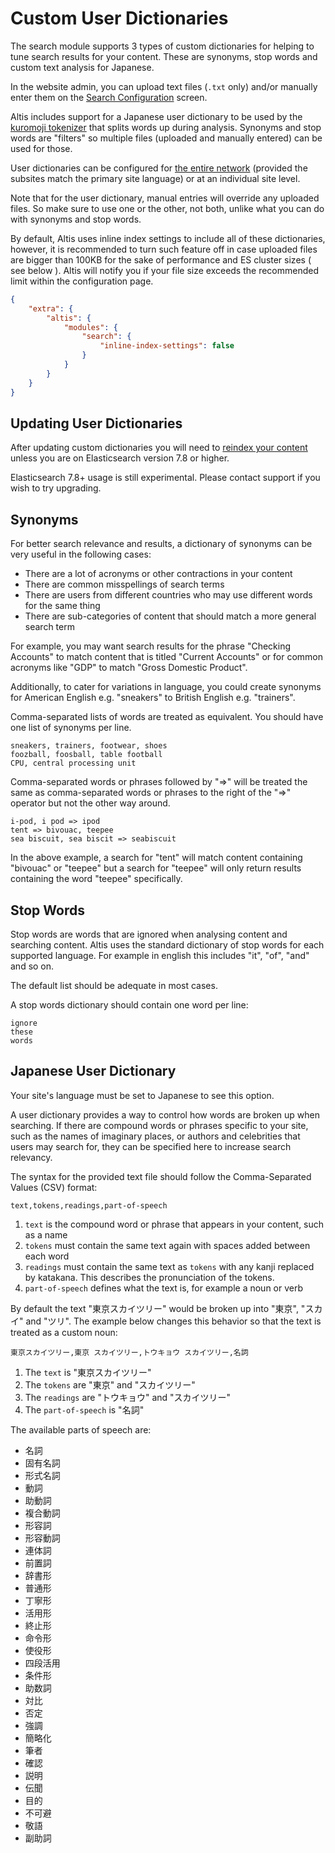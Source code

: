 # Custom User Dictionaries

The search module supports 3 types of custom dictionaries for helping to tune search results for your content. These are synonyms, stop words and custom text analysis for Japanese.

In the website admin, you can upload text files (`.txt` only) and/or manually enter them on the [Search Configuration](admin://admin.php?page=search-config) screen.

Altis includes support for a Japanese user dictionary to be used by the [kuromoji tokenizer](https://www.elastic.co/guide/en/elasticsearch/plugins/6.3/analysis-kuromoji-tokenizer.html) that splits words up during analysis. Synonyms and stop words are "filters" so multiple files (uploaded and manually entered) can be used for those.

User dictionaries can be configured for [the entire network](admin://network/admin.php?page=search-config) (provided the subsites match the primary site language) or at an individual site level.

Note that for the user dictionary, manual entries will override any uploaded files. So make sure to use one or the other, not both, unlike what you can do with synonyms and stop words.

By default, Altis uses inline index settings to include all of these dictionaries, however, it is recommended to turn such feature off in case uploaded files are bigger than 100KB for the sake of performance and ES cluster sizes ( see below ). Altis will notify you if your file size exceeds the recommended limit within the configuration page.

```json
{
    "extra": {
        "altis": {
            "modules": {
                "search": {
                    "inline-index-settings": false
                }
            }
        }
    }
}
```

## Updating User Dictionaries

After updating custom dictionaries you will need to [reindex your content](../reindexing-content.md) unless you are on Elasticsearch version 7.8 or higher.

Elasticsearch 7.8+ usage is still experimental. Please contact support if you wish to try upgrading.

## Synonyms
For better search relevance and results, a dictionary of synonyms can be very useful in the following cases:

- There are a lot of acronyms or other contractions in your content
- There are common misspellings of search terms
- There are users from different countries who may use different words for the same thing
- There are sub-categories of content that should match a more general search term

For example, you may want search results for the phrase "Checking Accounts" to match content that is titled "Current Accounts" or for common acronyms like "GDP" to match "Gross Domestic Product".

Additionally, to cater for variations in language, you could create synonyms for American English e.g. "sneakers" to British English e.g. "trainers".

Comma-separated lists of words are treated as equivalent. You should have one list of synonyms per line.

```
sneakers, trainers, footwear, shoes
foozball, foosball, table football
CPU, central processing unit
```

Comma-separated words or phrases followed by "=>" will be treated the same as comma-separated words or phrases to the right of the "=>" operator but not the other way around.

```
i-pod, i pod => ipod
tent => bivouac, teepee
sea biscuit, sea biscit => seabiscuit
```

In the above example, a search for "tent" will match content containing "bivouac" or "teepee" but a search for "teepee" will only return results containing the word "teepee" specifically.


## Stop Words
Stop words are words that are ignored when analysing content and searching content. Altis uses the standard dictionary of stop words for each supported language. For example in english this includes "it", "of", "and" and so on.

The default list should be adequate in most cases.

A stop words dictionary should contain one word per line:

```
ignore
these
words
```


## Japanese User Dictionary
Your site's language must be set to Japanese to see this option.

A user dictionary provides a way to control how words are broken up when searching. If there are compound words or phrases specific to your site, such as the names of imaginary places, or authors and celebrities that users may search for, they can be specified here to increase search relevancy.

The syntax for the provided text file should follow the Comma-Separated Values (CSV) format:

```csv
text,tokens,readings,part-of-speech
```

1. `text` is the compound word or phrase that appears in your content, such as a name
2. `tokens` must contain the same text again with spaces added between each word
3. `readings` must contain the same text as `tokens` with any kanji replaced by katakana. This describes the pronunciation of the tokens.
4. `part-of-speech` defines what the text is, for example a noun or verb

By default the text "東京スカイツリー" would be broken up into "東京", "スカイ" and "ツリ". The example below changes this behavior so that the text is treated as a custom noun:

```csv
東京スカイツリー,東京 スカイツリー,トウキョウ スカイツリー,名詞
```

1. The `text` is "東京スカイツリー"
2. The `tokens` are "東京" and "スカイツリー"
3. The `readings` are "トウキョウ" and "スカイツリー"
4. The `part-of-speech` is "名詞"

The available parts of speech are:

- 名詞
- 固有名詞
- 形式名詞
- 動詞
- 助動詞
- 複合動詞
- 形容詞
- 形容動詞
- 連体詞
- 前置詞
- 辞書形
- 普通形
- 丁寧形
- 活用形
- 終止形
- 命令形
- 使役形
- 四段活用
- 条件形
- 助数詞
- 対比
- 否定
- 強調
- 簡略化
- 筆者
- 確認
- 説明
- 伝聞
- 目的
- 不可避
- 敬語
- 副助詞
